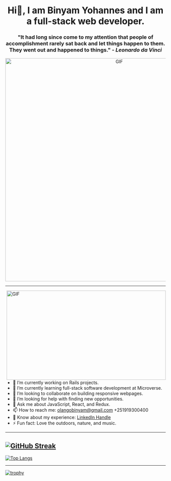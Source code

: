 
<h1 align="center">Hi👋, I am Binyam Yohannes and I am a full-stack web developer.</h1>

<h3 align="center">"It had long since come to my attention that people of accomplishment rarely sat back and let things happen to them. They went out and happened to things." - <em>Leonardo da Vinci</em></h3>

<p align="center"><img src="https://github.com/binyamolango/binyamolango/assets/125895809/c545f87c-7c37-4c5a-ba27-cb6de862e204.gif" width="700" alt="GIF"></p>

---

<img align="right" alt="GIF" src="https://github.com/binyamolango/binyamolango/assets/125895809/e819150d-8b24-4bcf-a830-ad23330a898e.gif" width="500px" height="280px"/>

- 🔭 I’m currently working on Rails projects.
- 🌱 I’m currently learning full-stack software development at Microverse.
- 👯 I’m looking to collaborate on building responsive webpages.
- 🤔 I’m looking for help with finding new opportunities.
- 💬 Ask me about JavaScript, React, and Redux.
- 📫 How to reach me: olangobinyam@gmail.com +251919300400
- 📰 Know about my experience: [LinkedIn Handle](https://www.linkedin.com/in/binyamyohannes)
- ⚡ Fun fact: Love the outdoors, nature, and music.

---
[![GitHub Streak](https://streak-stats.demolab.com?user=binyamolango&theme=dark)](https://git.io/streak-stats)
---

[![Top Langs](https://github-readme-stats.vercel.app/api/top-langs/?username=binyamolango)](https://github.com/anuraghazra/github-readme-stats)

---

[![trophy](https://github-profile-trophy.vercel.app/?username=binyamolango&theme=onedark)](https://github.com/ryo-ma/github-profile-trophy)
